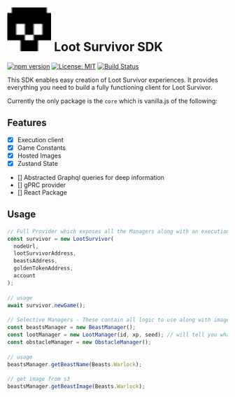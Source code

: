 # <img src="./skull.svg" alt="Loot Survivor Logo" width="100" height="100"> Loot Survivor SDK

[![npm version](https://img.shields.io/npm/v/loot-survivor-sdk.svg)](https://www.npmjs.com/package/loot-survivor-sdk)
[![License: MIT](https://img.shields.io/badge/License-MIT-yellow.svg)](https://opensource.org/licenses/MIT)
[![Build Status](https://travis-ci.org/yourusername/loot-survivor-sdk.svg?branch=main)](https://travis-ci.org/yourusername/loot-survivor-sdk)

This SDK enables easy creation of Loot Survivor experiences. It provides everything you need to build a fully functioning client for Loot Survivor.

Currently the only package is the `core` which is vanilla.js of the following:

## Features

- [x] Execution client
- [x] Game Constants
- [x] Hosted Images
- [x] Zustand State
- [] Abstracted Graphql queries for deep information
- [] gPRC provider
- [] React Package

## Usage

```js
// Full Provider which exposes all the Managers along with an execution client
const survivor = new LootSurvivor(
  nodeUrl,
  lootSurvivorAddress,
  beastsAddress,
  goldenTokenAddress,
  account
);

// usage
await survivor.newGame();

// Selective Managers - These contain all logic to use along with images
const beastsManager = new BeastManager();
const lootManager = new LootManager(id, xp, seed); // will tell you what your item will become
const obstacleManager = new ObstacleManager();

// usage
beastsManager.getBeastName(Beasts.Warlock);

// get image from s3
beastsManager.getBeastImage(Beasts.Warlock);
```
